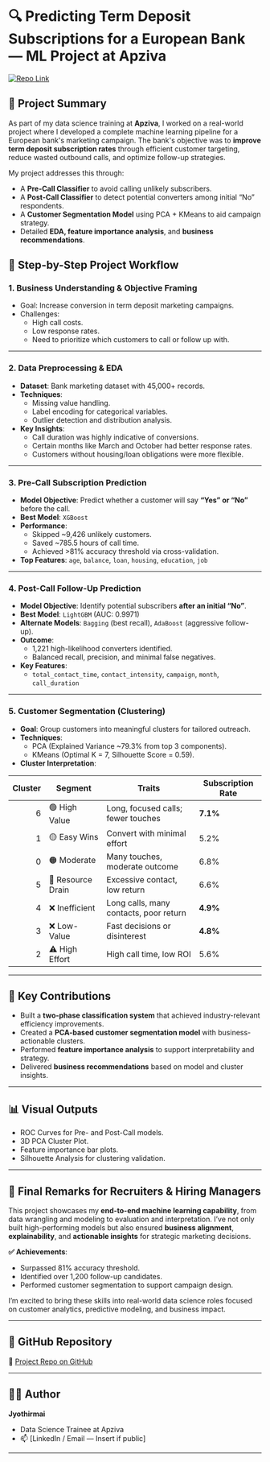 # 🔍 Predicting Term Deposit Subscriptions for a European Bank — ML Project at Apziva

[![Repo Link](https://img.shields.io/badge/GitHub-Repository-blue)](https://github.com/Jyothirmai0564/EYAmcm9K4nFXaz4S)

## 📌 Project Summary

As part of my data science training at **Apziva**, I worked on a real-world project where I developed a complete machine learning pipeline for a European bank's marketing campaign. The bank's objective was to **improve term deposit subscription rates** through efficient customer targeting, reduce wasted outbound calls, and optimize follow-up strategies.

My project addresses this through:

- A **Pre-Call Classifier** to avoid calling unlikely subscribers.
- A **Post-Call Classifier** to detect potential converters among initial “No” respondents.
- A **Customer Segmentation Model** using PCA + KMeans to aid campaign strategy.
- Detailed **EDA, feature importance analysis**, and **business recommendations**.

## 🚀 Step-by-Step Project Workflow

### 1. **Business Understanding & Objective Framing**

- Goal: Increase conversion in term deposit marketing campaigns.
- Challenges:
  - High call costs.
  - Low response rates.
  - Need to prioritize which customers to call or follow up with.

---

### 2. **Data Preprocessing & EDA**

- **Dataset**: Bank marketing dataset with 45,000+ records.
- **Techniques**:
  - Missing value handling.
  - Label encoding for categorical variables.
  - Outlier detection and distribution analysis.
- **Key Insights**:
  - Call duration was highly indicative of conversions.
  - Certain months like March and October had better response rates.
  - Customers without housing/loan obligations were more flexible.

---

### 3. **Pre-Call Subscription Prediction**

- **Model Objective**: Predict whether a customer will say **“Yes” or “No”** before the call.
- **Best Model**: `XGBoost`
- **Performance**:
  - Skipped ~9,426 unlikely customers.
  - Saved ~785.5 hours of call time.
  - Achieved >81% accuracy threshold via cross-validation.
- **Top Features**: `age`, `balance`, `loan`, `housing`, `education`, `job`

---

### 4. **Post-Call Follow-Up Prediction**

- **Model Objective**: Identify potential subscribers **after an initial “No”**.
- **Best Model**: `LightGBM` (AUC: 0.9971)
- **Alternate Models**: `Bagging` (best recall), `AdaBoost` (aggressive follow-up).
- **Outcome**:
  - 1,221 high-likelihood converters identified.
  - Balanced recall, precision, and minimal false negatives.
- **Key Features**:
  - `total_contact_time`, `contact_intensity`, `campaign`, `month`, `call_duration`

---

### 5. **Customer Segmentation (Clustering)**

- **Goal**: Group customers into meaningful clusters for tailored outreach.
- **Techniques**:
  - PCA (Explained Variance ~79.3% from top 3 components).
  - KMeans (Optimal K = 7, Silhouette Score = 0.59).
- **Cluster Interpretation**:

| Cluster | Segment             | Traits                                    | Subscription Rate |
|--------:|---------------------|-------------------------------------------|-------------------|
| 6       | 🟢 High Value        | Long, focused calls; fewer touches        | **7.1%**          |
| 1       | 🟡 Easy Wins         | Convert with minimal effort               | 5.2%              |
| 0       | 🟠 Moderate          | Many touches, moderate outcome            | 6.8%              |
| 5       | 🔴 Resource Drain    | Excessive contact, low return             | 6.6%              |
| 4       | ❌ Inefficient        | Long calls, many contacts, poor return    | **4.9%**          |
| 3       | ❌ Low-Value         | Fast decisions or disinterest             | **4.8%**          |
| 2       | ⚠️ High Effort        | High call time, low ROI                   | 5.6%              |

---

## 📌 Key Contributions

- Built a **two-phase classification system** that achieved industry-relevant efficiency improvements.
- Created a **PCA-based customer segmentation model** with business-actionable clusters.
- Performed **feature importance analysis** to support interpretability and strategy.
- Delivered **business recommendations** based on model and cluster insights.

---

## 📊 Visual Outputs

- ROC Curves for Pre- and Post-Call models.
- 3D PCA Cluster Plot.
- Feature importance bar plots.
- Silhouette Analysis for clustering validation.

---

## 💼 Final Remarks for Recruiters & Hiring Managers

This project showcases my **end-to-end machine learning capability**, from data wrangling and modeling to evaluation and interpretation. I’ve not only built high-performing models but also ensured **business alignment**, **explainability**, and **actionable insights** for strategic marketing decisions.

**✅ Achievements**:
- Surpassed 81% accuracy threshold.
- Identified over 1,200 follow-up candidates.
- Performed customer segmentation to support campaign design.

I’m excited to bring these skills into real-world data science roles focused on customer analytics, predictive modeling, and business impact.

---

## 📎 GitHub Repository

🔗 [Project Repo on GitHub](https://github.com/Jyothirmai0564/EYAmcm9K4nFXaz4S)

---

## 🧑‍💼 Author

**Jyothirmai**
- Data Science Trainee at Apziva
- 📫 [LinkedIn / Email — Insert if public]

---


